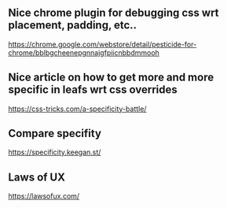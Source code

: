 ## Nice chrome plugin for debugging css wrt placement, padding, etc..
https://chrome.google.com/webstore/detail/pesticide-for-chrome/bblbgcheenepgnnajgfpiicnbbdmmooh

## Nice article on how to get more and more specific in leafs wrt css overrides
https://css-tricks.com/a-specificity-battle/

## Compare specifity
https://specificity.keegan.st/

## Laws of UX
https://lawsofux.com/
